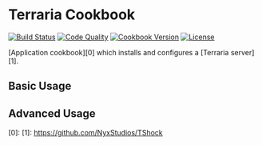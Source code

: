 # Terraria Cookbook
[![Build Status](https://img.shields.io/travis/johnbellone/terraria-cookbook.svg)](https://travis-ci.org/johnbellone/terraria-cookbook)
[![Code Quality](https://img.shields.io/codeclimate/github/johnbellone/terraria-cookbook.svg)](https://codeclimate.com/github/johnbellone/terraria-cookbook)
[![Cookbook Version](https://img.shields.io/cookbook/v/terraria.svg)](https://supermarket.chef.io/cookbooks/terraria)
[![License](https://img.shields.io/badge/license-Apache_2-blue.svg)](https://www.apache.org/licenses/LICENSE-2.0)

[Application cookbook][0] which installs and configures a [Terraria server][1].

## Basic Usage
## Advanced Usage

[0]:
[1]: https://github.com/NyxStudios/TShock
